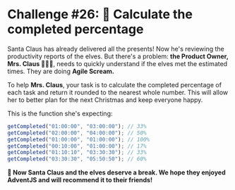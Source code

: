 # Challenge #26: 🎯 Calculate the completed percentage

Santa Claus has already delivered all the presents! Now he's reviewing the productivity reports of the elves. But there's a problem: **the Product Owner, Mrs. Claus 🧑‍🎄✨**, needs to quickly understand if the elves met the estimated times. They are doing **Agile Scream.**

To help **Mrs. Claus**, your task is to calculate the completed percentage of each task and return it rounded to the nearest whole number. This will allow her to better plan for the next Christmas and keep everyone happy.

This is the function she's expecting:

```javascript
getCompleted("01:00:00", "03:00:00"); // 33%
getCompleted("02:00:00", "04:00:00"); // 50%
getCompleted("01:00:00", "01:00:00"); // 100%
getCompleted("00:10:00", "01:00:00"); // 17%
getCompleted("01:10:10", "03:30:30"); // 33%
getCompleted("03:30:30", "05:50:50"); // 60%
```

**🎁 Now Santa Claus and the elves deserve a break. We hope they enjoyed AdventJS and will recommend it to their friends!**
